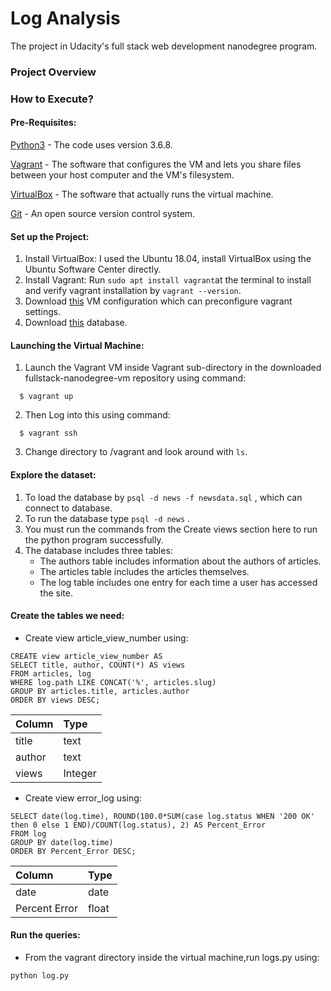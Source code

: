 # Log Analysis

The project in Udacity's full stack web development nanodegree program.

### Project Overview



### How to Execute?

#### Pre-Requisites:

[Python3](https://www.python.org/download/releases/3.0/) - The code uses version 3.6.8. 

[Vagrant](https://www.vagrantup.com/) - The software that configures the VM and lets you share files between your host computer and the VM's filesystem. 

[VirtualBox](https://www.virtualbox.org/) - The software that actually runs the virtual machine. 

[Git](https://git-scm.com/) - An open source version control system. 

#### Set up the Project:

1. Install VirtualBox:  I used the Ubuntu 18.04, install VirtualBox using the Ubuntu Software Center directly. 
2. Install Vagrant:  Run `sudo apt install vagrant`at the terminal to install and verify vagrant installation by `vagrant --version`. 
3. Download [this](https://d17h27t6h515a5.cloudfront.net/topher/2017/August/59822701_fsnd-virtual-machine/fsnd-virtual-machine.zip) VM configuration which can preconfigure vagrant settings. 
4. Download [this](https://d17h27t6h515a5.cloudfront.net/topher/2016/August/57b5f748_newsdata/newsdata.zip) database. 

#### Launching the Virtual Machine:

1. Launch the Vagrant VM inside Vagrant sub-directory in the downloaded fullstack-nanodegree-vm repository using command:

  ```
    $ vagrant up
  ```
2. Then Log into this using command:

  ```
    $ vagrant ssh
  ```
3. Change directory to /vagrant and look around with `ls`.

#### Explore the dataset:

1. To load the database by `psql -d news -f newsdata.sql` , which can connect to database. 
2. To run the database type `psql -d news` . 
3. You must run the commands from the Create views section here to run the python program successfully.
4. The database includes three tables:
     * The authors table includes information about the authors of articles.
     * The articles table includes the articles themselves.
     * The log table includes one entry for each time a user has accessed the site.

#### Create the tables we need:

- Create view article_view_number using:

```
CREATE view article_view_number AS
SELECT title, author, COUNT(*) AS views
FROM articles, log
WHERE log.path LIKE CONCAT('%', articles.slug)
GROUP BY articles.title, articles.author
ORDER BY views DESC;
```

| Column | Type    |
| :----- | :------ |
| title  | text    |
| author | text    |
| views  | Integer |

- Create view error_log using: 

``` 
SELECT date(log.time), ROUND(100.0*SUM(case log.status WHEN '200 OK' then 0 else 1 END)/COUNT(log.status), 2) AS Percent_Error
FROM log
GROUP BY date(log.time)
ORDER BY Percent_Error DESC;
```

| Column        | Type  |
| :------------ | :---- |
| date          | date  |
| Percent Error | float |

#### Run the queries:

- From the vagrant directory inside the virtual machine,run logs.py using: 

```
python log.py
```

